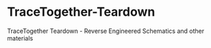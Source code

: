 # TraceTogether-Teardown
TraceTogether Teardown - Reverse Engineered Schematics and other materials

